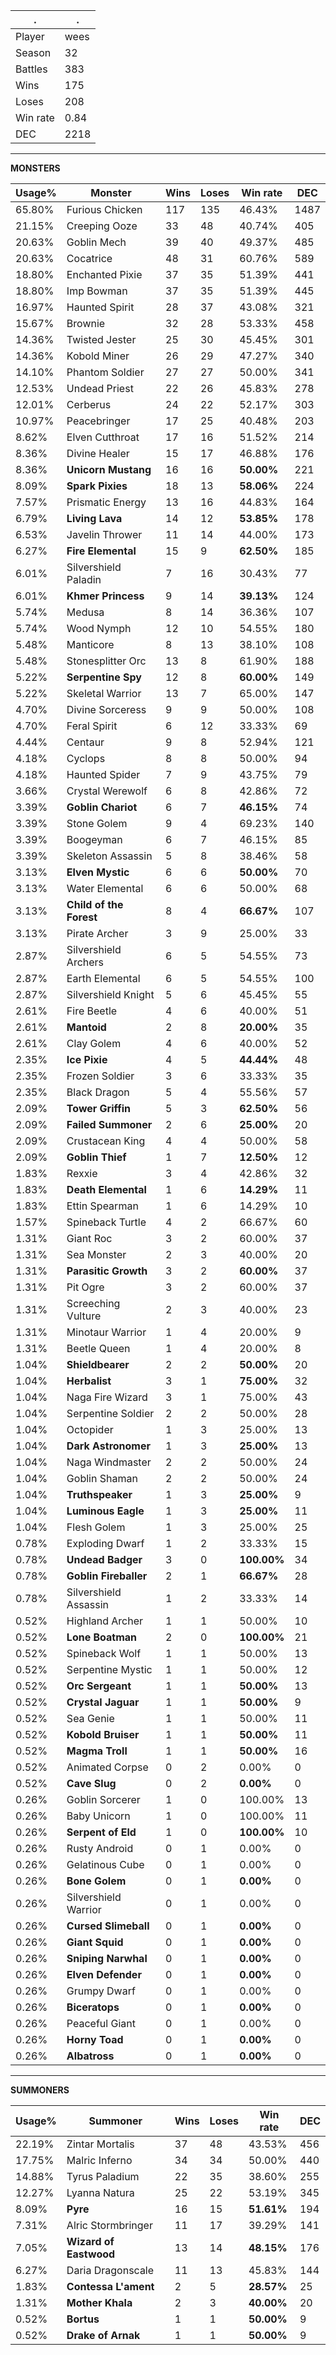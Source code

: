 .|.
|-|-
Player|wees
Season|32
Battles|383
Wins|175
Loses|208
Win rate|0.84
DEC|2218

---
**MONSTERS**

Usage%|Monster|Wins|Loses|Win rate|DEC|
-|-|-|-|-|-|
65.80%|Furious Chicken|117|135|46.43%|1487|
21.15%|Creeping Ooze|33|48|40.74%|405|
20.63%|Goblin Mech|39|40|49.37%|485|
20.63%|Cocatrice|48|31|60.76%|589|
18.80%|Enchanted Pixie|37|35|51.39%|441|
18.80%|Imp Bowman|37|35|51.39%|445|
16.97%|Haunted Spirit|28|37|43.08%|321|
15.67%|Brownie|32|28|53.33%|458|
14.36%|Twisted Jester|25|30|45.45%|301|
14.36%|Kobold Miner|26|29|47.27%|340|
14.10%|Phantom Soldier|27|27|50.00%|341|
12.53%|Undead Priest|22|26|45.83%|278|
12.01%|Cerberus|24|22|52.17%|303|
10.97%|Peacebringer|17|25|40.48%|203|
8.62%|Elven Cutthroat|17|16|51.52%|214|
8.36%|Divine Healer|15|17|46.88%|176|
8.36%|**Unicorn Mustang**|16|16|**50.00%**|221|
8.09%|**Spark Pixies**|18|13|**58.06%**|224|
7.57%|Prismatic Energy|13|16|44.83%|164|
6.79%|**Living Lava**|14|12|**53.85%**|178|
6.53%|Javelin Thrower|11|14|44.00%|173|
6.27%|**Fire Elemental**|15|9|**62.50%**|185|
6.01%|Silvershield Paladin|7|16|30.43%|77|
6.01%|**Khmer Princess**|9|14|**39.13%**|124|
5.74%|Medusa|8|14|36.36%|107|
5.74%|Wood Nymph|12|10|54.55%|180|
5.48%|Manticore|8|13|38.10%|108|
5.48%|Stonesplitter Orc|13|8|61.90%|188|
5.22%|**Serpentine Spy**|12|8|**60.00%**|149|
5.22%|Skeletal Warrior|13|7|65.00%|147|
4.70%|Divine Sorceress|9|9|50.00%|108|
4.70%|Feral Spirit|6|12|33.33%|69|
4.44%|Centaur|9|8|52.94%|121|
4.18%|Cyclops|8|8|50.00%|94|
4.18%|Haunted Spider|7|9|43.75%|79|
3.66%|Crystal Werewolf|6|8|42.86%|72|
3.39%|**Goblin Chariot**|6|7|**46.15%**|74|
3.39%|Stone Golem|9|4|69.23%|140|
3.39%|Boogeyman|6|7|46.15%|85|
3.39%|Skeleton Assassin|5|8|38.46%|58|
3.13%|**Elven Mystic**|6|6|**50.00%**|70|
3.13%|Water Elemental|6|6|50.00%|68|
3.13%|**Child of the Forest**|8|4|**66.67%**|107|
3.13%|Pirate Archer|3|9|25.00%|33|
2.87%|Silvershield Archers|6|5|54.55%|73|
2.87%|Earth Elemental|6|5|54.55%|100|
2.87%|Silvershield Knight|5|6|45.45%|55|
2.61%|Fire Beetle|4|6|40.00%|51|
2.61%|**Mantoid**|2|8|**20.00%**|35|
2.61%|Clay Golem|4|6|40.00%|52|
2.35%|**Ice Pixie**|4|5|**44.44%**|48|
2.35%|Frozen Soldier|3|6|33.33%|35|
2.35%|Black Dragon|5|4|55.56%|57|
2.09%|**Tower Griffin**|5|3|**62.50%**|56|
2.09%|**Failed Summoner**|2|6|**25.00%**|20|
2.09%|Crustacean King|4|4|50.00%|58|
2.09%|**Goblin Thief**|1|7|**12.50%**|12|
1.83%|Rexxie|3|4|42.86%|32|
1.83%|**Death Elemental**|1|6|**14.29%**|11|
1.83%|Ettin Spearman|1|6|14.29%|10|
1.57%|Spineback Turtle|4|2|66.67%|60|
1.31%|Giant Roc|3|2|60.00%|37|
1.31%|Sea Monster|2|3|40.00%|20|
1.31%|**Parasitic Growth**|3|2|**60.00%**|37|
1.31%|Pit Ogre|3|2|60.00%|37|
1.31%|Screeching Vulture|2|3|40.00%|23|
1.31%|Minotaur Warrior|1|4|20.00%|9|
1.31%|Beetle Queen|1|4|20.00%|8|
1.04%|**Shieldbearer**|2|2|**50.00%**|20|
1.04%|**Herbalist**|3|1|**75.00%**|32|
1.04%|Naga Fire Wizard|3|1|75.00%|43|
1.04%|Serpentine Soldier|2|2|50.00%|28|
1.04%|Octopider|1|3|25.00%|13|
1.04%|**Dark Astronomer**|1|3|**25.00%**|13|
1.04%|Naga Windmaster|2|2|50.00%|24|
1.04%|Goblin Shaman|2|2|50.00%|24|
1.04%|**Truthspeaker**|1|3|**25.00%**|9|
1.04%|**Luminous Eagle**|1|3|**25.00%**|11|
1.04%|Flesh Golem|1|3|25.00%|25|
0.78%|Exploding Dwarf|1|2|33.33%|15|
0.78%|**Undead Badger**|3|0|**100.00%**|34|
0.78%|**Goblin Fireballer**|2|1|**66.67%**|28|
0.78%|Silvershield Assassin|1|2|33.33%|14|
0.52%|Highland Archer|1|1|50.00%|10|
0.52%|**Lone Boatman**|2|0|**100.00%**|21|
0.52%|Spineback Wolf|1|1|50.00%|13|
0.52%|Serpentine Mystic|1|1|50.00%|12|
0.52%|**Orc Sergeant**|1|1|**50.00%**|13|
0.52%|**Crystal Jaguar**|1|1|**50.00%**|9|
0.52%|Sea Genie|1|1|50.00%|11|
0.52%|**Kobold Bruiser**|1|1|**50.00%**|11|
0.52%|**Magma Troll**|1|1|**50.00%**|16|
0.52%|Animated Corpse|0|2|0.00%|0|
0.52%|**Cave Slug**|0|2|**0.00%**|0|
0.26%|Goblin Sorcerer|1|0|100.00%|13|
0.26%|Baby Unicorn|1|0|100.00%|11|
0.26%|**Serpent of Eld**|1|0|**100.00%**|10|
0.26%|Rusty Android|0|1|0.00%|0|
0.26%|Gelatinous Cube|0|1|0.00%|0|
0.26%|**Bone Golem**|0|1|**0.00%**|0|
0.26%|Silvershield Warrior|0|1|0.00%|0|
0.26%|**Cursed Slimeball**|0|1|**0.00%**|0|
0.26%|**Giant Squid**|0|1|**0.00%**|0|
0.26%|**Sniping Narwhal**|0|1|**0.00%**|0|
0.26%|**Elven Defender**|0|1|**0.00%**|0|
0.26%|Grumpy Dwarf|0|1|0.00%|0|
0.26%|**Biceratops**|0|1|**0.00%**|0|
0.26%|Peaceful Giant|0|1|0.00%|0|
0.26%|**Horny Toad**|0|1|**0.00%**|0|
0.26%|**Albatross**|0|1|**0.00%**|0|

---
**SUMMONERS**

Usage%|Summoner|Wins|Loses|Win rate|DEC|
-|-|-|-|-|-|
22.19%|Zintar Mortalis|37|48|43.53%|456|
17.75%|Malric Inferno|34|34|50.00%|440|
14.88%|Tyrus Paladium|22|35|38.60%|255|
12.27%|Lyanna Natura|25|22|53.19%|345|
8.09%|**Pyre**|16|15|**51.61%**|194|
7.31%|Alric Stormbringer|11|17|39.29%|141|
7.05%|**Wizard of Eastwood**|13|14|**48.15%**|176|
6.27%|Daria Dragonscale|11|13|45.83%|144|
1.83%|**Contessa L'ament**|2|5|**28.57%**|25|
1.31%|**Mother Khala**|2|3|**40.00%**|20|
0.52%|**Bortus**|1|1|**50.00%**|9|
0.52%|**Drake of Arnak**|1|1|**50.00%**|9|

